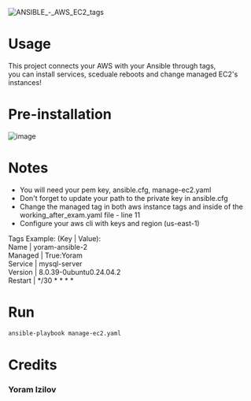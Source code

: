![ANSIBLE_-_AWS_EC2_tags](https://github.com/user-attachments/assets/15fd26de-184b-4423-87f9-daf7444799b5)

# Usage
This project connects your AWS with your Ansible through tags,<br>
you can install services, sceduale reboots and change managed EC2's instances!

# Pre-installation
![image](https://github.com/user-attachments/assets/a69e4ada-2189-479d-80bb-4316d158f3a4)

# Notes
- You will need your pem key, ansible.cfg, manage-ec2.yaml
- Don't forget to update your path to the private key in ansible.cfg
- Change the managed tag in both aws instance tags and inside of the working_after_exam.yaml file - line 11
- Configure your aws cli with keys and region (us-east-1)

Tags Example: (Key | Value):<br>
Name | yoram-ansible-2<br>
Managed | True:Yoram<br>
Service | mysql-server<br>
Version | 8.0.39-0ubuntu0.24.04.2<br>
Restart | */30 * * * *<br>

# Run
```bash
ansible-playbook manage-ec2.yaml
```

# Credits
### Yoram Izilov
